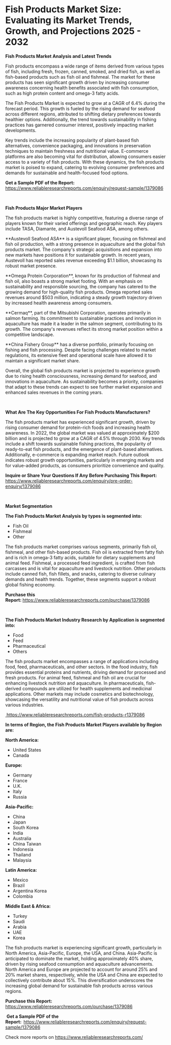 <p><h1>Fish Products Market Size: Evaluating its Market Trends, Growth, and Projections 2025 - 2032</h1></p><p><strong>Fish Products Market Analysis and Latest Trends</strong></p>
<p><p>Fish products encompass a wide range of items derived from various types of fish, including fresh, frozen, canned, smoked, and dried fish, as well as fish-based products such as fish oil and fishmeal. The market for these products has seen significant growth driven by increasing consumer awareness concerning health benefits associated with fish consumption, such as high protein content and omega-3 fatty acids.</p><p>The Fish Products Market is expected to grow at a CAGR of 6.4% during the forecast period. This growth is fueled by the rising demand for seafood across different regions, attributed to shifting dietary preferences towards healthier options. Additionally, the trend towards sustainability in fishing practices has garnered consumer interest, positively impacting market developments.</p><p>Key trends include the increasing popularity of plant-based fish alternatives, convenience packaging, and innovations in preservation techniques to maintain freshness and nutritional value. E-commerce platforms are also becoming vital for distribution, allowing consumers easier access to a variety of fish products. With these dynamics, the fish products market is poised to expand, catering to evolving consumer preferences and demands for sustainable and health-focused food options.</p></p>
<p><strong>Get a Sample PDF of the Report:&nbsp;</strong> <a href="https://www.reliableresearchreports.com/enquiry/request-sample/1379086?utm_campaign=2146&utm_medium=2&utm_source=Github&utm_content=ia&utm_term=14022025&utm_id=fish-products">https://www.reliableresearchreports.com/enquiry/request-sample/1379086</a></p>
<p>&nbsp;</p>
<p><strong>Fish Products Major Market Players</strong></p>
<p><p>The fish products market is highly competitive, featuring a diverse range of players known for their varied offerings and geographic reach. Key players include TASA, Diamante, and Austevoll Seafood ASA, among others. </p><p>**Austevoll Seafood ASA** is a significant player, focusing on fishmeal and fish oil production, with a strong presence in aquaculture and the global fish products market. The company's strategic acquisitions and expansion into new markets have positions it for sustainable growth. In recent years, Austevoll has reported sales revenue exceeding $1.1 billion, showcasing its robust market presence.</p><p>**Omega Protein Corporation**, known for its production of fishmeal and fish oil, also boasts a strong market footing. With an emphasis on sustainability and responsible sourcing, the company has catered to the growing demand for high-quality fish products. Omega reported sales revenues around $503 million, indicating a steady growth trajectory driven by increased health awareness among consumers.</p><p>**Cermaq**, part of the Mitsubishi Corporation, operates primarily in salmon farming. Its commitment to sustainable practices and innovation in aquaculture has made it a leader in the salmon segment, contributing to its growth. The company's revenues reflect its strong market position within a competitive landscape.</p><p>**China Fishery Group** has a diverse portfolio, primarily focusing on fishing and fish processing. Despite facing challenges related to market regulations, its extensive fleet and operational scale have allowed it to maintain a significant market share.</p><p>Overall, the global fish products market is projected to experience growth due to rising health consciousness, increasing demand for seafood, and innovations in aquaculture. As sustainability becomes a priority, companies that adapt to these trends can expect to see further market expansion and enhanced sales revenues in the coming years.</p></p>
<p>&nbsp;</p>
<p><strong>What Are The Key Opportunities For Fish Products Manufacturers?</strong></p>
<p><p>The fish products market has experienced significant growth, driven by rising consumer demand for protein-rich foods and increasing health awareness. In 2022, the global market was valued at approximately $200 billion and is projected to grow at a CAGR of 4.5% through 2030. Key trends include a shift towards sustainable fishing practices, the popularity of ready-to-eat fish products, and the emergence of plant-based alternatives. Additionally, e-commerce is expanding market reach. Future outlook indicates robust growth opportunities, particularly in emerging markets and for value-added products, as consumers prioritize convenience and quality.</p></p>
<p><strong>Inquire or Share Your Questions If Any Before Purchasing This Report:</strong> <a href="https://www.reliableresearchreports.com/enquiry/pre-order-enquiry/1379086?utm_campaign=2146&utm_medium=2&utm_source=Github&utm_content=ia&utm_term=14022025&utm_id=fish-products">https://www.reliableresearchreports.com/enquiry/pre-order-enquiry/1379086</a></p>
<p>&nbsp;</p>
<p><strong>Market Segmentation</strong></p>
<p><strong>The Fish Products Market Analysis by types is segmented into:</strong></p>
<p><ul><li>Fish Oil</li><li>Fishmeal</li><li>Other</li></ul></p>
<p><p>The fish products market comprises various segments, primarily fish oil, fishmeal, and other fish-based products. Fish oil is extracted from fatty fish and is rich in omega-3 fatty acids, suitable for dietary supplements and animal feed. Fishmeal, a processed feed ingredient, is crafted from fish carcasses and is vital for aquaculture and livestock nutrition. Other products include canned fish, fish fillets, and snacks, catering to diverse culinary demands and health trends. Together, these segments support a robust global fishing economy.</p></p>
<p><strong>Purchase this Report:&nbsp;</strong><a href="https://www.reliableresearchreports.com/purchase/1379086?utm_campaign=2146&utm_medium=2&utm_source=Github&utm_content=ia&utm_term=14022025&utm_id=fish-products">https://www.reliableresearchreports.com/purchase/1379086</a></p>
<p>&nbsp;</p>
<p><strong>The Fish Products Market Industry Research by Application is segmented into:</strong></p>
<p><ul><li>Food</li><li>Feed</li><li>Pharmaceutical</li><li>Others</li></ul></p>
<p><p>The fish products market encompasses a range of applications including food, feed, pharmaceuticals, and other sectors. In the food industry, fish provides essential proteins and nutrients, driving demand for processed and fresh products. For animal feed, fishmeal and fish oil are crucial for enhancing livestock nutrition and aquaculture. In pharmaceuticals, fish-derived compounds are utilized for health supplements and medicinal applications. Other markets may include cosmetics and biotechnology, showcasing the versatility and nutritional value of fish products across various industries.</p></p>
<p><a href="https://www.reliableresearchreports.com/fish-products-r1379086?utm_campaign=2146&utm_medium=2&utm_source=Github&utm_content=ia&utm_term=14022025&utm_id=fish-products">&nbsp;https://www.reliableresearchreports.com/fish-products-r1379086</a></p>
<p><strong>In terms of Region, the Fish Products Market Players available by Region are:</strong></p>
<p>
    <p> <strong> North America: </strong>
        <ul>
            <li>United States</li>
            <li>Canada</li>
        </ul>
        </p> 
    <p> <strong> Europe: </strong>
        <ul>
            <li>Germany</li>
            <li>France</li>
            <li>U.K.</li>
            <li>Italy</li>
            <li>Russia</li>
        </ul>
        </p> 
    <p> <strong> Asia-Pacific: </strong>
        <ul>
            <li>China</li>
            <li>Japan</li>
            <li>South Korea</li>
            <li>India</li>
            <li>Australia</li>
            <li>China Taiwan</li>
            <li>Indonesia</li>
            <li>Thailand</li>
            <li>Malaysia</li>
        </ul>
        </p> 
    <p> <strong> Latin America: </strong>
        <ul>
            <li>Mexico</li>
            <li>Brazil</li>
            <li>Argentina Korea</li>
            <li>Colombia</li>
        </ul>
        </p> 
    <p> <strong> Middle East & Africa: </strong>
        <ul>
            <li>Turkey</li>
            <li>Saudi</li>
            <li>Arabia</li>
            <li>UAE</li>
            <li>Korea</li>
        </ul>
    </p>
    </p>
<p><p>The fish products market is experiencing significant growth, particularly in North America, Asia-Pacific, Europe, the USA, and China. Asia-Pacific is anticipated to dominate the market, holding approximately 40% share, driven by rising seafood consumption and aquaculture advancements. North America and Europe are projected to account for around 25% and 20% market shares, respectively, while the USA and China are expected to collectively contribute about 15%. This diversification underscores the increasing global demand for sustainable fish products across various regions.</p></p>
<p><strong>Purchase this Report: </strong><a href="https://www.reliableresearchreports.com/purchase/1379086?utm_campaign=2146&utm_medium=2&utm_source=Github&utm_content=ia&utm_term=14022025&utm_id=fish-products">https://www.reliableresearchreports.com/purchase/1379086</a></p>
<p>&nbsp;<strong>Get a Sample PDF of the Report:&nbsp;&nbsp;</strong><a href="https://www.reliableresearchreports.com/enquiry/request-sample/1379086?utm_campaign=2146&utm_medium=2&utm_source=Github&utm_content=ia&utm_term=14022025&utm_id=fish-products">https://www.reliableresearchreports.com/enquiry/request-sample/1379086</a></p>
<p><strong></strong></p>
<p>Check more reports on <a href="https://www.reliableresearchreports.com/?utm_campaign=2146&utm_medium=2&utm_source=Github&utm_content=ia&utm_term=14022025&utm_id=fish-products">https://www.reliableresearchreports.com/</a></p>